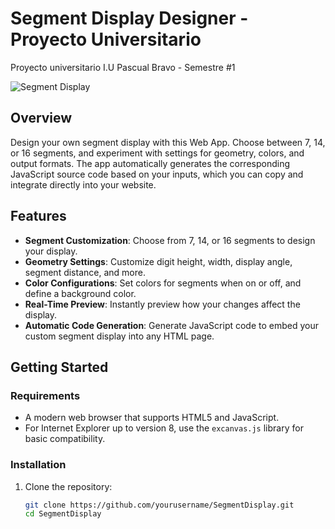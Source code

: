 # Segment Display Designer - Proyecto Universitario
Proyecto universitario I.U Pascual Bravo - Semestre #1

![Segment Display](https://blogger.googleusercontent.com/img/b/R29vZ2xl/AVvXsEhV_9_lquEw5GjXBdipypDE6vv-QlRxSDVY24nldYLHAARZj0GbpPwVIQkZLEuGPhAbJSlMQhDLBfpovcTeSmKRLdpxabxKXeQudewarieNjMJ5zw0w44dj0b6T-SKxo-syh4jeyXRvtszu/s1600/dise%25C3%25B1o+de+letras.jpg)
<!-- Cambia la URL a una imagen representativa del proyecto -->

## Overview
Design your own segment display with this Web App. Choose between 7, 14, or 16 segments, and experiment with settings for geometry, colors, and output formats. The app automatically generates the corresponding JavaScript source code based on your inputs, which you can copy and integrate directly into your website.

## Features
- **Segment Customization**: Choose from 7, 14, or 16 segments to design your display.
- **Geometry Settings**: Customize digit height, width, display angle, segment distance, and more.
- **Color Configurations**: Set colors for segments when on or off, and define a background color.
- **Real-Time Preview**: Instantly preview how your changes affect the display.
- **Automatic Code Generation**: Generate JavaScript code to embed your custom segment display into any HTML page.

## Getting Started

### Requirements
- A modern web browser that supports HTML5 and JavaScript.
- For Internet Explorer up to version 8, use the `excanvas.js` library for basic compatibility.

### Installation
1. Clone the repository:
   ```bash
   git clone https://github.com/yourusername/SegmentDisplay.git
   cd SegmentDisplay
